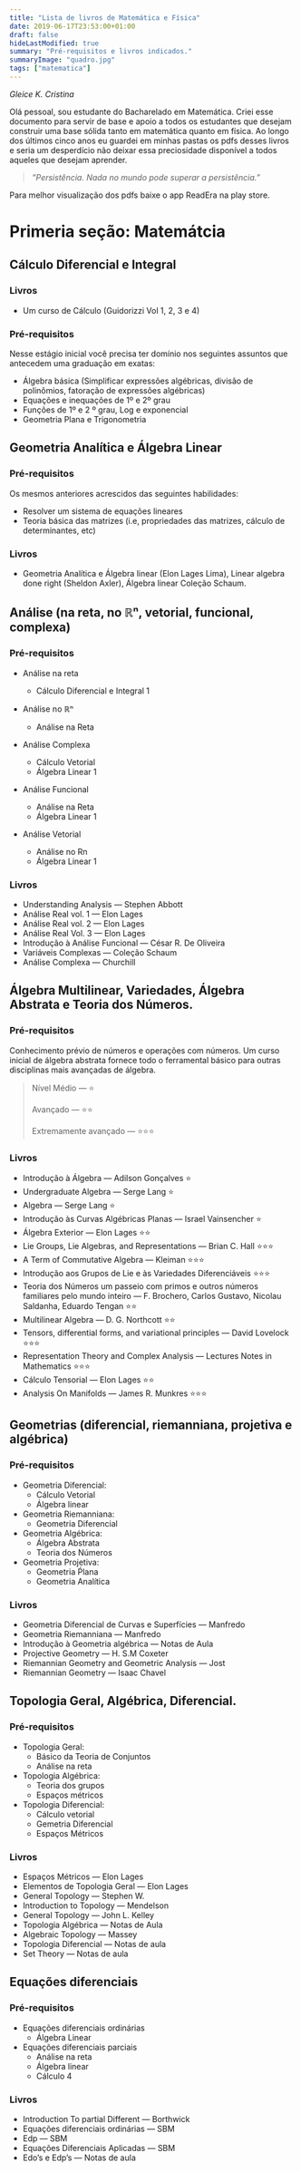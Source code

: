 ```yaml
---
title: "Lista de livros de Matemática e Física"
date: 2019-06-17T23:53:00+01:00
draft: false
hideLastModified: true
summary: "Pré-requisitos e livros indicados."
summaryImage: "quadro.jpg"
tags: ["matematica"]
---
```


_Gleice K. Cristina_

Olá pessoal, sou estudante do Bacharelado em Matemática. Criei esse documento para servir de base e apoio a todos os estudantes que desejam construir uma base sólida tanto em matemática quanto em física. Ao longo dos últimos cinco anos eu guardei em minhas pastas os pdfs desses livros e seria um desperdício não deixar essa preciosidade disponível a todos aqueles que desejam aprender.

> _”Persistência. Nada no mundo pode superar a persistência.”_

Para melhor visualização dos pdfs baixe o app ReadEra na play store. 

# Primeria seção: Matemátcia

## Cálculo Diferencial e Integral

### Livros

* Um curso de Cálculo (Guidorizzi  Vol 1, 2, 3 e 4)

### Pré-requisitos

Nesse estágio inicial você precisa ter domínio nos seguintes assuntos que antecedem uma graduação em exatas: 

* Álgebra básica (Simplificar expressões algébricas, divisão de polinômios, fatoração de expressões algébricas)
* Equações e inequações de 1º e 2º grau
* Funções de 1º e 2 º grau, Log  e exponencial
* Geometria Plana e Trigonometria 

## Geometria Analítica e Álgebra Linear 

### Pré-requisitos

Os mesmos anteriores acrescidos das seguintes habilidades:
* Resolver um sistema de equações lineares
* Teoria básica das matrizes (i.e, propriedades das matrizes, cálculo de determinantes, etc)

### Livros
* Geometria Analítica e Álgebra linear (Elon Lages Lima),  Linear algebra done right (Sheldon Axler), Álgebra linear Coleção Schaum.

## Análise (na reta, no ℝⁿ, vetorial, funcional, complexa)

### Pré-requisitos

* Análise na reta
	* Cálculo Diferencial e Integral 1

* Análise no ℝⁿ
	* Análise na Reta

* Análise Complexa
	* Cálculo Vetorial
	* Álgebra Linear 1

* Análise Funcional
	* Análise na Reta
	* Álgebra Linear 1

* Análise Vetorial
	* Análise no Rn
	* Álgebra Linear 1

### Livros
* Understanding Analysis — Stephen Abbott
* Análise Real vol. 1 — Elon Lages
* Análise Real vol. 2 — Elon Lages
* Análise Real Vol. 3 — Elon Lages
* Introdução à Análise Funcional — César R. De Oliveira
* Variáveis Complexas — Coleção Schaum
* Análise Complexa — Churchill

## Álgebra Multilinear, Variedades, Álgebra Abstrata e Teoria dos Números.

### Pré-requisitos

Conhecimento prévio de números e operações com números. Um curso inicial de álgebra abstrata fornece todo o ferramental básico para outras disciplinas mais avançadas de álgebra.

> Nível Médio — ⭐
> 
> Avançado — ⭐⭐
> 
> Extremamente avançado — ⭐⭐⭐

### Livros

* Introdução à Álgebra — Adilson Gonçalves ⭐
* Undergraduate Algebra — Serge Lang ⭐
* Algebra — Serge Lang ⭐
* Introdução às Curvas Algébricas Planas — Israel Vainsencher ⭐
* Álgebra Exterior — Elon Lages ⭐⭐
* Lie Groups, Lie Algebras, and Representations — Brian C. Hall ⭐⭐⭐
* A Term of Commutative Algebra — Kleiman ⭐⭐⭐
* Introdução aos Grupos de Lie e às Variedades Diferenciáveis ⭐⭐⭐
* Teoria dos Números um passeio com primos e outros números familiares pelo mundo inteiro — F. Brochero, Carlos Gustavo, Nicolau Saldanha, Eduardo Tengan ⭐⭐
* Multilinear Algebra — D. G. Northcott ⭐⭐
* Tensors, differential forms, and variational principles — David Lovelock ⭐⭐⭐
* Representation Theory and Complex Analysis — Lectures Notes in Mathematics ⭐⭐⭐
* Cálculo Tensorial — Elon Lages ⭐⭐
* Analysis On Manifolds — James R. Munkres ⭐⭐⭐


## Geometrias (diferencial, riemanniana, projetiva e algébrica)

### Pré-requisitos

* Geometria Diferencial:
	* Cálculo Vetorial
	* Álgebra linear
* Geometria Riemanniana:
	* Geometria Diferencial
* Geometria Algébrica:
	* Álgebra Abstrata
	* Teoria dos Números
* Geometria Projetiva:
	* Geometria Ṕlana
	* Geometria Analítica

### Livros
* Geometria Diferencial de Curvas e Superfícies — Manfredo
* Geometria Riemanniana — Manfredo
* Introdução à Geometria algébrica — Notas de Aula
* Projective Geometry — H. S.M Coxeter
* Riemannian Geometry and Geometric Analysis — Jost
* Riemannian Geometry — Isaac Chavel

## Topologia Geral, Algébrica, Diferencial.

### Pré-requisitos
* Topologia Geral:
	* Básico da Teoria de Conjuntos
	* Análise na reta
* Topologia Algébrica:
	* Teoria dos grupos
	* Espaços métricos
* Topologia Diferencial:
	* Cálculo vetorial
	* Gemetria Diferencial
	* Espaços Métricos

### Livros
* Espaços Métricos — Elon Lages
* Elementos de Topologia Geral — Elon Lages
* General Topology — Stephen W.
* Introduction to Topology — Mendelson
* General Topology — John L. Kelley
* Topologia Algébrica — Notas de Aula
* Algebraic Topology — Massey
* Topologia Diferencial — Notas de aula
* Set Theory — Notas de aula

## Equações diferenciais

### Pré-requisitos
* Equações diferenciais ordinárias
	* Álgebra Linear
* Equações diferenciais parciais
	* Análise na reta
	* Álgebra linear
	* Cálculo 4

### Livros

* Introduction To partial Different — Borthwick
* Equações diferenciais ordinárias — SBM
* Edp — SBM
* Equações Diferenciais Aplicadas — SBM
* Edo’s e Edp’s — Notas de aula
